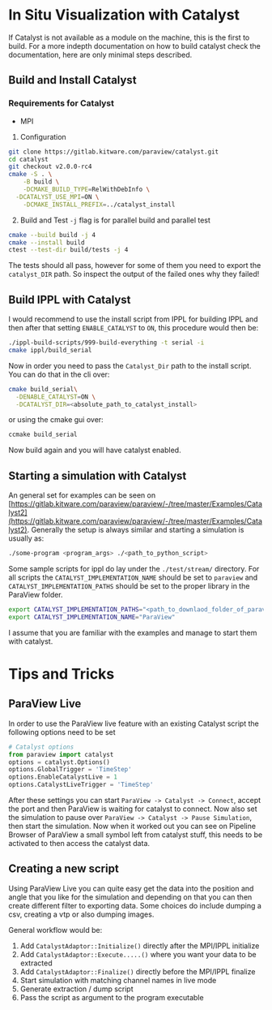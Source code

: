 # In Situ Visualization with Catalyst
If Catalyst is not available as a module on the machine, this is the first to build.
For a more indepth documentation on how to build catalyst check the documentation, here are only minimal steps described.
## Build and Install Catalyst
### Requirements for Catalyst
* MPI

1. Configuration
```sh
git clone https://gitlab.kitware.com/paraview/catalyst.git
cd catalyst
git checkout v2.0.0-rc4
cmake -S . \
	-B build \
	-DCMAKE_BUILD_TYPE=RelWithDebInfo \
  -DCATALYST_USE_MPI=ON \
	-DCMAKE_INSTALL_PREFIX=../catalyst_install
```
2. Build and Test
`-j` flag is for parallel build and parallel test
```sh
cmake --build build -j 4
cmake --install build
ctest --test-dir build/tests -j 4
```
The tests should all pass, however for some of them you need to export the `catalyst_DIR` path.
So inspect the output of the failed ones why they failed!

## Build IPPL with Catalyst
I would recommend to use the install script from IPPL for building IPPL and then after that setting `ENABLE_CATALYST` to `ON`, this procedure would then be:
```sh
./ippl-build-scripts/999-build-everything -t serial -i
cmake ippl/build_serial
```
Now in order you need to pass the `Catalyst_Dir` path to the install script.
You can do that in the cli over:
```sh
cmake build_serial\
  -DENABLE_CATALYST=ON \
  -DCATALYST_DIR=<absolute_path_to_catalyst_install>
```
or using the cmake gui over:
```sh
ccmake build_serial
```

Now build again and you will have catalyst enabled.


## Starting a simulation with Catalyst
An general set for examples can be seen on [https://gitlab.kitware.com/paraview/paraview/-/tree/master/Examples/Catalyst2](https://gitlab.kitware.com/paraview/paraview/-/tree/master/Examples/Catalyst2).
Generally the setup is always similar and starting a simulation is usually as:
```sh
./some-program <program_args> ./<path_to_python_script>
```
Some sample scripts for ippl do lay under the `./test/stream/` directory.
For all scripts the `CATALYST_IMPLEMENTATION_NAME` should be set to `paraview` and `CATALYST_IMPLEMENTATION_PATHS` should be set to the proper library in the ParaView folder.
```sh
export CATALYST_IMPLEMENTATION_PATHS="<path_to_downlaod_folder_of_paraview>/ParaView-5.11.1-MPI-Linux-Python3.9-x86_64/lib/catalyst"
export CATALYST_IMPLEMENTATION_NAME="ParaView"
```

I assume that you are familiar with the examples and manage to start them with catalyst.

# Tips and Tricks
## ParaView Live
In order to use the ParaView live feature with an existing Catalyst script the following options need to be set
```python
# Catalyst options
from paraview import catalyst
options = catalyst.Options()
options.GlobalTrigger = 'TimeStep'
options.EnableCatalystLive = 1
options.CatalystLiveTrigger = 'TimeStep'
```
After these settings you can start `ParaView -> Catalyst -> Connect`, accept the port and then ParaView is waiting for catalyst to connect.
Now also set the simulation to pause over `ParaView -> Catalyst -> Pause Simulation`, then start the simulation.
Now when it worked out you can see on Pipeline Browser of ParaView a small symbol left from catalyst stuff, this needs to be activated to then access the catalyst data.

## Creating a new script
Using ParaView Live you can quite easy get the data into the position and angle that you like for the simulation and depending on that you can then create different filter to exporting data.
Some choices do include dumping a csv, creating a vtp or also dumping images.

General workflow would be:
1. Add `CatalystAdaptor::Initialize()` directly after the MPI/IPPL initialize
2. Add `CatalystAdaptor::Execute.....()` where you want your data to be extracted
3. Add `CatalystAdaptor::Finalize()` directly before the MPI/IPPL finalize
4. Start simulation with matching channel names in live mode
5. Generate extraction / dump script
6. Pass the script as argument to the program executable
